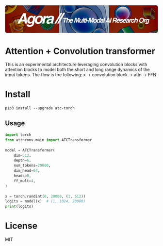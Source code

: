 [![Multi-Modality](agorabanner.png)](https://discord.gg/qUtxnK2NMf)

# Attention + Convolution transformer
This is an experimental architecture leveraging convolution blocks with attention blocks to model both the short and long range dynamics of the input tokens. The flow is the following: x -> convolution block -> attn -> FFN

# Install
`pip3 install --upgrade atc-torch`


## Usage
```python
import torch
from attnconv.main import ATCTransformer

model = ATCTransformer(
    dim=512,
    depth=6,
    num_tokens=20000,
    dim_head=64,
    heads=8,
    ff_mult=4,
)

x = torch.randint(0, 20000, (1, 512))
logits = model(x)  # (1, 1024, 20000)
print(logits)

```


# License
MIT



